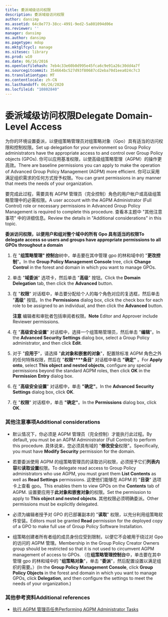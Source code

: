 ```yaml
---
title: 委派域级访问权限
description: 委派域级访问权限
author: dansimp
ms.assetid: 64c8e773-38cc-4991-9ed2-5a801094d06e
ms.reviewer: ''
manager: dansimp
ms.author: dansimp
ms.pagetype: mdop
ms.mktglfcycl: manage
ms.sitesec: library
ms.prod: w10
ms.date: 06/16/2016
ms.openlocfilehash: 7eb4c33e60b0d995e45fca6c9e91a26c30dd4a7f
ms.sourcegitcommit: 354664bc527d93f80687cd2eba70d1eea024c7c3
ms.translationtype: MT
ms.contentlocale: zh-CN
ms.lasthandoff: 06/26/2020
ms.locfileid: "10802840"
---
```

# <span data-ttu-id="b8bc2-103">委派域级访问权限</span><span class="sxs-lookup"><span data-stu-id="b8bc2-103">Delegate Domain-Level Access</span></span>


<span data-ttu-id="b8bc2-104">为你的环境设置委派，以便组策略管理员对组策略对象（Gpo）具有适当的访问权限和控制权限。</span><span class="sxs-lookup"><span data-stu-id="b8bc2-104">Set up delegation for your environment so Group Policy administrators have the appropriate access to and control over Group Policy objects (GPOs).</span></span> <span data-ttu-id="b8bc2-105">你可以应用基准权限，以使高级组策略管理（AGPM）的操作更高效。</span><span class="sxs-lookup"><span data-stu-id="b8bc2-105">There are baseline permissions you can apply to make the operation of Advanced Group Policy Management (AGPM) more efficient.</span></span> <span data-ttu-id="b8bc2-106">你可以采用满足组织需求的任何方式授予权限。</span><span class="sxs-lookup"><span data-stu-id="b8bc2-106">You can grant permissions in any manner that meets the needs of your organization.</span></span>

<span data-ttu-id="b8bc2-107">要完成此过程，需要具有 AGPM 管理员（完全控制）角色的用户帐户或高级组策略管理中的必需权限。</span><span class="sxs-lookup"><span data-stu-id="b8bc2-107">A user account with the AGPM Administrator (Full Control) role or necessary permissions in Advanced Group Policy Management is required to complete this procedure.</span></span> <span data-ttu-id="b8bc2-108">查看本主题中 "其他注意事项" 中的详细信息。</span><span class="sxs-lookup"><span data-stu-id="b8bc2-108">Review the details in "Additional considerations" in this topic.</span></span>

**<span data-ttu-id="b8bc2-109">委派访问权限，以便用户和组对整个域中的所有 Gpo 具有适当的权限</span><span class="sxs-lookup"><span data-stu-id="b8bc2-109">To delegate access so users and groups have appropriate permissions to all GPOs throughout a domain</span></span>**

1.  <span data-ttu-id="b8bc2-110">在 "**组策略管理" 控制台**树中，单击要在其中管理 gpo 的林和域中的 "**更改控制**"。</span><span class="sxs-lookup"><span data-stu-id="b8bc2-110">In the **Group Policy Management Console** tree, click **Change Control** in the forest and domain in which you want to manage GPOs.</span></span>

2.  <span data-ttu-id="b8bc2-111">单击 "**域委派**" 选项卡，然后单击 "**高级**" 按钮。</span><span class="sxs-lookup"><span data-stu-id="b8bc2-111">Click the **Domain Delegation** tab, then click the **Advanced** button.</span></span>

3.  <span data-ttu-id="b8bc2-112">在 "**权限**" 对话框中，单击要分配给个人的每个角色对应的复选框，然后单击 "**高级**" 按钮。</span><span class="sxs-lookup"><span data-stu-id="b8bc2-112">In the **Permissions** dialog box, click the check box for each role to be assigned to an individual, and then click the **Advanced** button.</span></span>

    <span data-ttu-id="b8bc2-113">**注意** 编辑者和审批者包括审阅者权限。</span><span class="sxs-lookup"><span data-stu-id="b8bc2-113">**Note** Editor and Approver include Reviewer permissions.</span></span>

     

4.  <span data-ttu-id="b8bc2-114">在 "**高级安全设置**" 对话框中，选择一个组策略管理员，然后单击 "**编辑**"。</span><span class="sxs-lookup"><span data-stu-id="b8bc2-114">In the **Advanced Security Settings** dialog box, select a Group Policy administrator, and then click **Edit**.</span></span>

5.  <span data-ttu-id="b8bc2-115">对于 "**应用于**"，请选择 "**此对象和嵌套的对象**"，配置除标准 AGPM 角色之外的任何特殊权限，然后在 "**权限\*\*\*\*条目**" 对话框中单击 **"确定"** 。</span><span class="sxs-lookup"><span data-stu-id="b8bc2-115">For **Apply onto**, select **This object and nested objects**, configure any special permissions beyond the standard AGPM roles, then click **OK** in the **Permission** **Entry** dialog box.</span></span>

6.  <span data-ttu-id="b8bc2-116">在 "**高级安全设置**" 对话框中，单击 **"确定"**。</span><span class="sxs-lookup"><span data-stu-id="b8bc2-116">In the **Advanced Security Settings** dialog box, click **OK**.</span></span>

7.  <span data-ttu-id="b8bc2-117">在 "**权限**" 对话框中，单击 **"确定"**。</span><span class="sxs-lookup"><span data-stu-id="b8bc2-117">In the **Permissions** dialog box, click **OK**.</span></span>

### <span data-ttu-id="b8bc2-118">其他注意事项</span><span class="sxs-lookup"><span data-stu-id="b8bc2-118">Additional considerations</span></span>

-   <span data-ttu-id="b8bc2-119">默认情况下，你必须是 AGPM 管理员（完全控制）才能执行此过程。</span><span class="sxs-lookup"><span data-stu-id="b8bc2-119">By default, you must be an AGPM Administrator (Full Control) to perform this procedure.</span></span> <span data-ttu-id="b8bc2-120">具体说来，您必须具有域的 "**修改安全**权限"。</span><span class="sxs-lookup"><span data-stu-id="b8bc2-120">Specifically, you must have **Modify Security** permission for the domain.</span></span>

-   <span data-ttu-id="b8bc2-121">若要委派使用 AGPM 的组策略管理员的读取访问权限，必须授予它们**列表内容**和**读取设置**权限。</span><span class="sxs-lookup"><span data-stu-id="b8bc2-121">To delegate read access to Group Policy administrators who use AGPM, you must grant them **List Contents** as well as **Read Settings** permissions.</span></span> <span data-ttu-id="b8bc2-122">这使他们能够在 AGPM 的 "**目录**" 选项卡上查看 gpo。</span><span class="sxs-lookup"><span data-stu-id="b8bc2-122">This enables them to view GPOs on the **Contents** tab of AGPM.</span></span> <span data-ttu-id="b8bc2-123">设置要应用于**此对象和嵌套对象**的权限。</span><span class="sxs-lookup"><span data-stu-id="b8bc2-123">Set the permission to apply to **This object and nested objects**.</span></span> <span data-ttu-id="b8bc2-124">其他权限必须明确委派。</span><span class="sxs-lookup"><span data-stu-id="b8bc2-124">Other permissions must be explicitly delegated.</span></span>

-   <span data-ttu-id="b8bc2-125">必须为编辑者授予对 GPO 的已部署副本的 "**读取**" 权限，以充分利用组策略软件安装。</span><span class="sxs-lookup"><span data-stu-id="b8bc2-125">Editors must be granted **Read** permission for the deployed copy of a GPO to make full use of Group Policy Software Installation.</span></span>

-   <span data-ttu-id="b8bc2-126">组策略创建者所有者组的成员身份应受到限制，以便它不会被用于绕过对 Gpo 的访问的 AGPM 管理。</span><span class="sxs-lookup"><span data-stu-id="b8bc2-126">Membership in the Group Policy Creator Owners group should be restricted so that it is not used to circumvent AGPM management of access to GPOs.</span></span> <span data-ttu-id="b8bc2-127">（在**组策略管理控制台**中，单击要在其中管理 gpo 的林和域中的 "**组策略对象**"，单击 "**委派**"，然后配置设置以满足组织的需要。）</span><span class="sxs-lookup"><span data-stu-id="b8bc2-127">(In the **Group Policy Management Console**, click **Group Policy Objects** in the forest and domain in which you want to manage GPOs, click **Delegation**, and then configure the settings to meet the needs of your organization.)</span></span>

### <span data-ttu-id="b8bc2-128">其他参考资料</span><span class="sxs-lookup"><span data-stu-id="b8bc2-128">Additional references</span></span>

-   [<span data-ttu-id="b8bc2-129">执行 AGPM 管理员任务</span><span class="sxs-lookup"><span data-stu-id="b8bc2-129">Performing AGPM Administrator Tasks</span></span>](performing-agpm-administrator-tasks.md)

 

 





